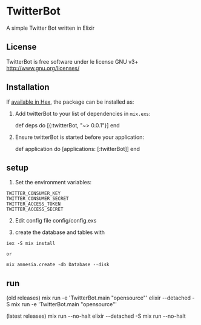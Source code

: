# TwitterBot

A simple Twitter Bot written in Elixir

## License
TwitterBot is free software under le license GNU v3+
http://www.gnu.org/licenses/

## Installation

If [available in Hex](https://hex.pm/docs/publish), the package can be installed as:

  1. Add twitterBot to your list of dependencies in `mix.exs`:

        def deps do
          [{:twitterBot, "~> 0.0.1"}]
        end

  2. Ensure twitterBot is started before your application:

        def application do
          [applications: [:twitterBot]]
        end

## setup

  1. Set the environment variables:
  
    TWITTER_CONSUMER_KEY
    TWITTER_CONSUMER_SECRET
    TWITTER_ACCESS_TOKEN
    TWITTER_ACCESS_SECRET

  2. Edit config file config/config.exs
  
  3. create the database and tables with

    iex -S mix install

    or

    mix amnesia.create -db Database --disk

## run

 (old releases) 
  mix run -e 'TwitterBot.main "opensource"'
  elixir --detached -S mix run -e 'TwitterBot.main "opensource"'

  (latest releases)
  mix run --no-halt
  elixir --detached -S mix run --no-halt


